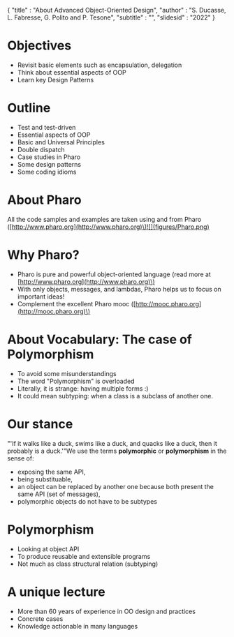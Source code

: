 {
"title" : "About Advanced Object-Oriented Design",
"author" : "S. Ducasse, L. Fabresse, G. Polito and P. Tesone",
"subtitle" : "",
"slidesid" : "2022"
}

# Objectives
- Revisit basic elements such as encapsulation, delegation
- Think about essential aspects of OOP
- Learn key Design Patterns

# Outline
- Test and test-driven
- Essential aspects of OOP
- Basic and Universal Principles
- Double dispatch
- Case studies in Pharo 
- Some design patterns
- Some coding idioms

# About Pharo
All the code samples and examples are taken using and from Pharo \([http://www.pharo.org](http://www.pharo.org)\)![](figures/Pharo.png)
#  Why Pharo?
- Pharo is pure and powerful object-oriented language \(read more at [http://www.pharo.org](http://www.pharo.org)\)
- With only objects, messages, and lambdas, Pharo helps us to focus on important ideas!
- Complement the excellent Pharo mooc \([http://mooc.pharo.org](http://mooc.pharo.org)\)

# About Vocabulary: The case of Polymorphism
- To avoid some misunderstandings
- The word "Polymorphism" is overloaded
- Literally, it is strange: having multiple forms :\)
- It could mean subtyping: when a class is a subclass of another one.

# Our stance
"'If it walks like a duck, swims like a duck, and quacks like a duck, then it probably is a duck.'"We use the terms **polymorphic** or **polymorphism** in the sense of:
- exposing the same API, 
- being substituable,
- an object can be replaced by another one because both present the same API \(set of messages\),
- polymorphic objects do not have to be subtypes

# Polymorphism
- Looking at object API
- To produce reusable and extensible programs
- Not much as class structural relation \(subtyping\)

# A unique lecture
- More than 60 years of experience in OO design and practices
- Concrete cases
- Knowledge actionable in many languages

